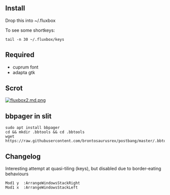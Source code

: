## Install

Drop this into ~/.fluxbox

To see some shortkeys:

    tail -n 30 ~/.fluxbox/keys

## Required

- cuprum font
- adapta gtk

## Scrot

[![fluxbox2.md.png](https://cdn.scrot.moe/images/2018/08/20/fluxbox2.md.png)](https://cdn.scrot.moe/images/2018/08/20/fluxbox2.png)

## bbpager in slit

    sudo apt install bbpager
    cd && mkdir .bbtools && cd .bbtools
    wget https://raw.githubusercontent.com/brontosaurusrex/postbang/master/.bbtools/bbpager.rc
    
## Changelog

Interesting attempt at quasi-tiling (keys), but disabled due to border-eating behaviours

    Mod1 y  :ArrangeWindowsStackRight
    Mod1 x  :ArrangeWindowsStackLeft
